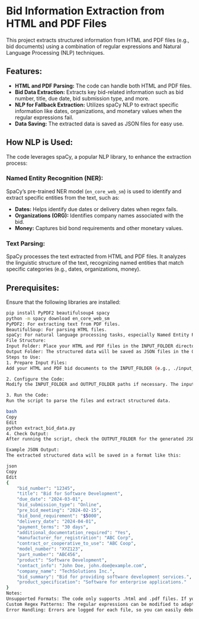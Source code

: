# Bid Information Extraction from HTML and PDF Files

This project extracts structured information from HTML and PDF files (e.g., bid documents) using a combination of regular expressions and Natural Language Processing (NLP) techniques.

## Features:
- **HTML and PDF Parsing:** The code can handle both HTML and PDF files.
- **Bid Data Extraction:** Extracts key bid-related information such as bid number, title, due date, bid submission type, and more.
- **NLP for Fallback Extraction:** Utilizes spaCy NLP to extract specific information like dates, organizations, and monetary values when the regular expressions fail.
- **Data Saving:** The extracted data is saved as JSON files for easy use.

## How NLP is Used:
The code leverages spaCy, a popular NLP library, to enhance the extraction process:

### Named Entity Recognition (NER):
SpaCy’s pre-trained NER model (`en_core_web_sm`) is used to identify and extract specific entities from the text, such as:
- **Dates:** Helps identify due dates or delivery dates when regex fails.
- **Organizations (ORG):** Identifies company names associated with the bid.
- **Money:** Captures bid bond requirements and other monetary values.

### Text Parsing:
SpaCy processes the text extracted from HTML and PDF files. It analyzes the linguistic structure of the text, recognizing named entities that match specific categories (e.g., dates, organizations, money).

## Prerequisites:
Ensure that the following libraries are installed:

```bash
pip install PyPDF2 beautifulsoup4 spacy
python -m spacy download en_core_web_sm
PyPDF2: For extracting text from PDF files.
BeautifulSoup: For parsing HTML files.
spaCy: For natural language processing tasks, especially Named Entity Recognition.
File Structure:
Input Folder: Place your HTML and PDF files in the INPUT_FOLDER directory.
Output Folder: The structured data will be saved as JSON files in the OUTPUT_FOLDER directory.
Steps to Use:
1. Prepare Input Files:
Add your HTML and PDF bid documents to the INPUT_FOLDER (e.g., ./input_files).

2. Configure the Code:
Modify the INPUT_FOLDER and OUTPUT_FOLDER paths if necessary. The input folder should contain the bid files, and the output folder is where the JSON files with structured data will be saved.

3. Run the Code:
Run the script to parse the files and extract structured data.

bash
Copy
Edit
python extract_bid_data.py
4. Check Output:
After running the script, check the OUTPUT_FOLDER for the generated JSON files. Each file will contain the structured data extracted from the respective bid document.

Example JSON Output:
The extracted structured data will be saved in a format like this:

json
Copy
Edit
{
    "bid_number": "12345",
    "title": "Bid for Software Development",
    "due_date": "2024-03-01",
    "bid_submission_type": "Online",
    "pre_bid_meeting": "2024-02-15",
    "bid_bond_requirement": "$5000",
    "delivery_date": "2024-04-01",
    "payment_terms": "30 days",
    "additional_documentation_required": "Yes",
    "manufacturer_for_registration": "ABC Corp",
    "contract_or_cooperative_to_use": "ABC Coop",
    "model_number": "XYZ123",
    "part_number": "ABC456",
    "product": "Software Development",
    "contact_info": "John Doe, john.doe@example.com",
    "company_name": "TechSolutions Inc.",
    "bid_summary": "Bid for providing software development services.",
    "product_specification": "Software for enterprise applications."
}
Notes:
Unsupported Formats: The code only supports .html and .pdf files. If you need to process other file formats, modify the script accordingly.
Custom Regex Patterns: The regular expressions can be modified to adapt to different document structures.
Error Handling: Errors are logged for each file, so you can easily debug issues in the document processing.
